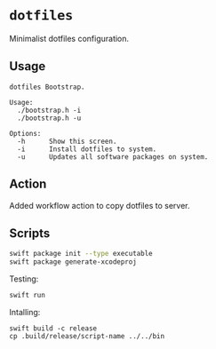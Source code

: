 # `dotfiles`

Minimalist dotfiles configuration.

## Usage

```
dotfiles Bootstrap.

Usage:
  ./bootstrap.h -i
  ./bootstrap.h -u

Options:
  -h      Show this screen.
  -i      Install dotfiles to system.
  -u      Updates all software packages on system.
```

## Action

Added workflow action to copy dotfiles to server.

## Scripts

```bash
swift package init --type executable
swift package generate-xcodeproj
```

Testing:

```bash
swift run
```

Intalling:

```
swift build -c release
cp .build/release/script-name ../../bin
```
